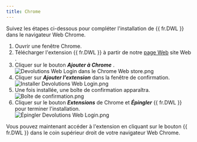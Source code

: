 ```yaml
---
title: Chrome
---
```

Suivez les étapes ci-dessous pour compléter l'installation de {{ fr.DWL }} dans le navigateur Web Chrome.  

1. Ouvrir une fenêtre Chrome. 
1. Télécharger l'extension {{ fr.DWL }} à partir de notre [page Web](https://devolutions.net/fr/web-login) site Web . 
1. Cliquer sur le bouton ***Ajouter à Chrome*** .  
![Devolutions Web Login dans le Chrome Web store.png](/img/fr/dwl/Dwl4001.png)
1. Cliquer sur ***Ajouter l'extension*** dans la fenêtre de confirmation.  
![Installer Devolutions Web Login.png](/img/fr/dwl/Dwl4002.png)
1. Une fois installée, une boîte de confirmation apparaîtra.  
![Boîte de confirmation.png](/img/fr/dwl/Dwl4044.png)
1. Cliquer sur le bouton ***Extensions*** de Chrome et ***Épingler***   {{ fr.DWL }} pour terminer l'installation.  
![Épingler Devolutions Web Login.png](/img/fr/dwl/Dwl4045.png)  

Vous pouvez maintenant accéder à l'extension en cliquant sur le bouton {{ fr.DWL }} dans le coin supérieur droit de votre navigateur Web Chrome. 


